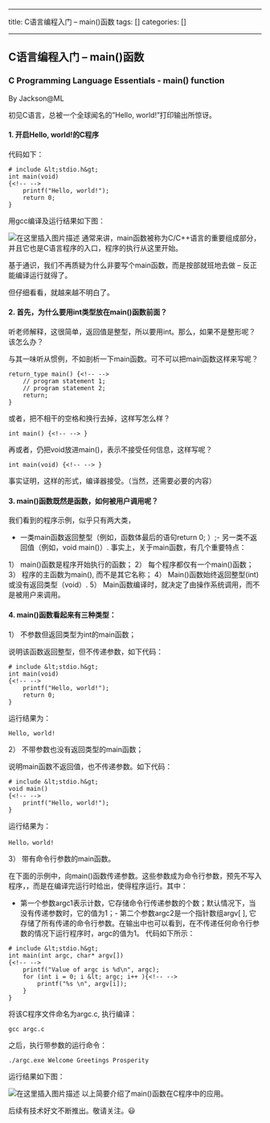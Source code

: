 
--- 
title:  C语言编程入门 – main()函数 
tags: []
categories: [] 

---
## C语言编程入门 – main()函数

### C Programming Language Essentials - main() function

By Jackson@ML

初见C语言，总被一个全球闻名的”Hello, world!”打印输出所惊讶。

#### 1. 开启Hello, world!的C程序

代码如下：

```
# include &lt;stdio.h&gt;
int main(void)
{<!-- -->
    printf("Hello, world!");
    return 0;
}

```

用gcc编译及运行结果如下图：

<img src="https://img-blog.csdnimg.cn/direct/caaa0365268a4b5baa80d9bb6778fe51.png" alt="在这里插入图片描述"> 通常来讲，main函数被称为C/C++语言的重要组成部分，并且它也是C语言程序的入口，程序的执行从这里开始。

基于通识，我们不再质疑为什么非要写个main函数，而是按部就班地去做 – 反正能编译运行就得了。

但仔细看看，就越来越不明白了。

#### 2. 首先，为什么要用int类型放在main()函数前面？

听老师解释，这很简单，返回值是整型，所以要用int。那么，如果不是整形呢？该怎么办？

与其一味听从惯例，不如剖析一下main函数。可不可以把main函数这样来写呢？

```
return_type main() {<!-- -->
	// program statement 1;
	// program statement 2;
	return;
}

```

或者，把不相干的空格和换行去掉，这样写怎么样？

```
int main() {<!-- --> }

```

再或者，仍把void放进main()，表示不接受任何信息，这样写呢？

```
int main(void) {<!-- --> }

```

事实证明，这样的形式，编译器接受。（当然，还需要必要的内容）

#### 3. main()函数既然是函数，如何被用户调用呢？

我们看到的程序示例，似乎只有两大类，
- 一类main函数返回整型（例如，函数体最后的语句return 0; ）;- 另一类不返回值（例如，void main()）.
事实上，关于main函数，有几个重要特点：

1） main()函数是程序开始执行的函数； 2） 每个程序都仅有一个main()函数； 3） 程序的主函数为main(), 而不是其它名称； 4） Main()函数始终返回整型(int)或没有返回类型（void）. 5） Main函数编译时，就决定了由操作系统调用，而不是被用户来调用。

#### 4. main()函数看起来有三种类型：

1） 不参数但返回类型为int的main函数；

说明该函数返回整型，但不传递参数，如下代码：

```
# include &lt;stdio.h&gt;
int main(void)
{<!-- -->
    printf("Hello, world!");
    return 0;
}

```

运行结果为：

```
Hello, world!

```

2） 不带参数也没有返回类型的main函数；

说明main函数不返回值，也不传递参数。如下代码：

```
# include &lt;stdio.h&gt;
void main()
{<!-- -->
    printf("Hello, world!");    
}

```

运行结果为：

```
Hello，world!

```

3） 带有命令行参数的main函数。

在下面的示例中，向main()函数传递参数。这些参数成为命令行参数，预先不写入程序，，而是在编译完运行时给出，使得程序运行。其中：
- 第一个参数argc1表示计数，它存储命令行传递参数的个数；默认情况下，当没有传递参数时，它的值为1；- 第二个参数argc2是一个指针数组argv[ ], 它存储了所有传递的命令行参数。在输出中也可以看到，在不传递任何命令行参数的情况下运行程序时，argc的值为1。 代码如下所示：
```
# include &lt;stdio.h&gt;
int main(int argc, char* argv[])
{<!-- -->
    printf("Value of argc is %d\n", argc);
    for (int i = 0; i &lt; argc; i++ ){<!-- -->
        printf("%s \n", argv[i]);
    }
}

```

将该C程序文件命名为argc.c, 执行编译：

```
gcc argc.c

```

之后，执行带参数的运行命令：

```
./argc.exe Welcome Greetings Prosperity

```

运行结果如下图：

<img src="https://img-blog.csdnimg.cn/direct/8eba1b4f7313407391e2ca619f868e45.png" alt="在这里插入图片描述"> 以上简要介绍了main()函数在C程序中的应用。

后续有技术好文不断推出。敬请关注。😃
